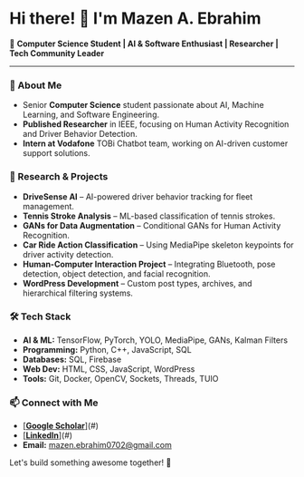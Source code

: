 # Hi there! 👋 I'm Mazen A. Ebrahim

🚀 **Computer Science Student | AI & Software Enthusiast | Researcher | Tech Community Leader**

---

### 📌 About Me
- Senior **Computer Science** student passionate about AI, Machine Learning, and Software Engineering.
- **Published Researcher** in IEEE, focusing on Human Activity Recognition and Driver Behavior Detection.
- **Intern at Vodafone** TOBi Chatbot team, working on AI-driven customer support solutions.

### 🔬 Research & Projects
- **DriveSense AI** – AI-powered driver behavior tracking for fleet management.
- **Tennis Stroke Analysis** – ML-based classification of tennis strokes.
- **GANs for Data Augmentation** – Conditional GANs for Human Activity Recognition.
- **Car Ride Action Classification** – Using MediaPipe skeleton keypoints for driver activity detection.
- **Human-Computer Interaction Project** – Integrating Bluetooth, pose detection, object detection, and facial recognition.
- **WordPress Development** – Custom post types, archives, and hierarchical filtering systems.

### 🛠️ Tech Stack
- **AI & ML:** TensorFlow, PyTorch, YOLO, MediaPipe, GANs, Kalman Filters
- **Programming:** Python, C++, JavaScript, SQL
- **Databases:** SQL, Firebase
- **Web Dev:** HTML, CSS, JavaScript, WordPress
- **Tools:** Git, Docker, OpenCV, Sockets, Threads, TUIO

### 📫 Connect with Me
-  [[**Google Scholar**]](https://scholar.google.com/citations?user=JHk6_KcAAAAJ&hl=en&authuser=2&oi=ao)(#)
-  [[**LinkedIn**]](https://www.linkedin.com/in/mazenebrahim/)(#)
- **Email:** mazen.ebrahim0702@gmail.com

Let's build something awesome together! 🚀

